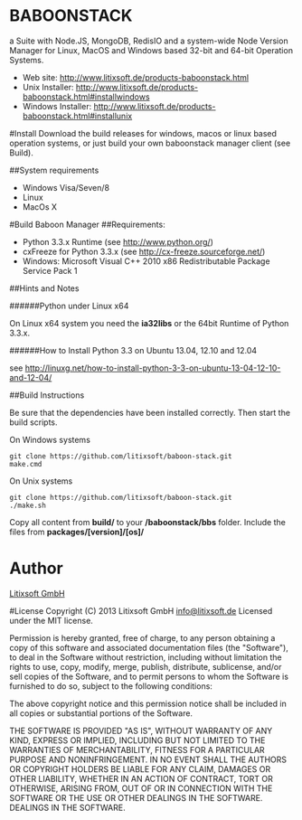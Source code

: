 # BABOONSTACK
a Suite with Node.JS, MongoDB, RedisIO and a system-wide Node Version Manager for Linux, MacOS and Windows based 32-bit and 64-bit Operation Systems.

* Web site: http://www.litixsoft.de/products-baboonstack.html
* Unix Installer: http://www.litixsoft.de/products-baboonstack.html#installwindows
* Windows Installer: http://www.litixsoft.de/products-baboonstack.html#installunix

#Install
Download the build releases for windows, macos or linux based operation systems, or just build your own baboonstack manager client (see Build).

##System requirements

* Windows Visa/Seven/8
* Linux
* MacOs X

#Build Baboon Manager
##Requirements:
* Python 3.3.x Runtime (see http://www.python.org/)
* cxFreeze for Python 3.3.x (see http://cx-freeze.sourceforge.net/)
* Windows: Microsoft Visual C++ 2010 x86 Redistributable Package Service Pack 1

##Hints and Notes

######Python under Linux x64

On Linux x64 system you need the **ia32libs** or the 64bit Runtime of Python 3.3.x.

######How to Install Python 3.3 on Ubuntu 13.04, 12.10 and 12.04

see http://linuxg.net/how-to-install-python-3-3-on-ubuntu-13-04-12-10-and-12-04/

##Build Instructions

Be sure that the dependencies have been installed correctly. Then start the build scripts.

On Windows systems

    git clone https://github.com/litixsoft/baboon-stack.git
    make.cmd

On Unix systems

	git clone https://github.com/litixsoft/baboon-stack.git
	./make.sh

Copy all content from **build/** to your **/baboonstack/bbs** folder. Include the files from **packages/[version]/[os]/**

# Author
[Litixsoft GmbH](http://www.litixsoft.de)

#License
Copyright (C) 2013 Litixsoft GmbH <info@litixsoft.de>
Licensed under the MIT license.

Permission is hereby granted, free of charge, to any person obtaining a copy
of this software and associated documentation files (the "Software"), to deal
in the Software without restriction, including without limitation the rights
to use, copy, modify, merge, publish, distribute, sublicense, and/or sell
copies of the Software, and to permit persons to whom the Software is
furnished to do so, subject to the following conditions:

The above copyright notice and this permission notice shall be included in
all copies or substantial portions of the Software.

THE SOFTWARE IS PROVIDED "AS IS", WITHOUT WARRANTY OF ANY KIND, EXPRESS OR
IMPLIED, INCLUDING BUT NOT LIMITED TO THE WARRANTIES OF MERCHANTABILITY,
FITNESS FOR A PARTICULAR PURPOSE AND NONINFRINGEMENT. IN NO EVENT SHALL THE
AUTHORS OR COPYRIGHT HOLDERS BE LIABLE FOR ANY CLAIM, DAMAGES OR OTHER
LIABILITY, WHETHER IN AN ACTION OF CONTRACT, TORT OR OTHERWISE, ARISING FROM,
OUT OF OR IN CONNECTION WITH THE SOFTWARE OR THE USE OR OTHER DEALINGS IN
THE SOFTWARE. DEALINGS IN THE SOFTWARE.